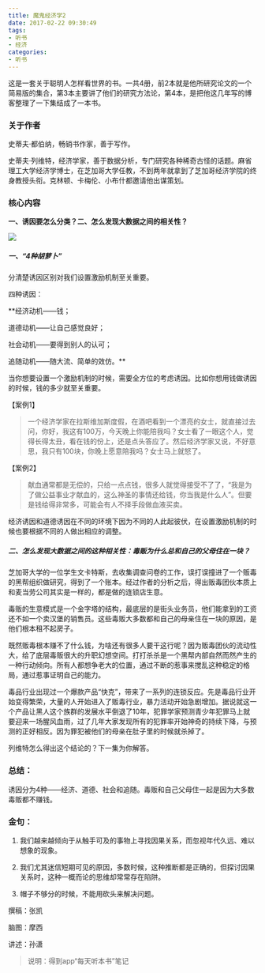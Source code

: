 ```yaml
---
title: 魔鬼经济学2
date: 2017-02-22 09:30:49
tags:
- 听书
- 经济
categories:
- 听书
---
```


这是一套关于聪明人怎样看世界的书。一共4册，前2本就是他所研究论文的一个简易版的集合，第3本主要讲了他们的研究方法论，第4本，是把他这几年写的博客整理了一下集结成了一本书。

<!-- more -->

### 关于作者

史蒂夫·都伯纳，畅销书作家，善于写作。

史蒂夫·列维特，经济学家，善于数据分析，专门研究各种稀奇古怪的话题。麻省理工大学经济学博士，在芝加哥大学任教，不到两年就拿到了芝加哥经济学院的终身教授头衔。克林顿、卡梅伦、小布什都邀请他出谋策划。

### 核心内容

**一、诱因要怎么分类？二、怎么发现大数据之间的相关性？**

![](/images/魔鬼经济学2.png)

##### 一、“4种胡萝卜”

分清楚诱因区别对我们设置激励机制至关重要。

四种诱因：

**经济动机——钱；

道德动机——让自己感觉良好；

社会动机——要得到别人的认可；

追随动机——随大流、简单的效仿。**

当你想要设置一个激励机制的时候，需要全方位的考虑诱因。比如你想用钱做诱因的时候，钱的多少就至关重要。

【案例1】

>一个经济学家在拉斯维加斯度假，在酒吧看到一个漂亮的女士，就直接过去问，你好，我这有100万，今天晚上你能陪我吗？女士看了一眼这个人，觉得长得太丑，看在钱的份上，还是点头答应了。然后经济学家又说，不好意思，我只有100块，你晚上愿意陪我吗？女士马上就怒了。

【案例2】

>献血通常都是无偿的，只给一点点钱，很多人就觉得接受不了了，“我是为了做公益事业才献血的，这么神圣的事情还给钱，你当我是什么人”。但要是钱给得非常多，可能会有人不择手段做血液买卖。

经济诱因和道德诱因在不同的环境下因为不同的人此起彼伏，在设置激励机制的时候也要根据不同的人做出相应的调整。

##### 二、怎么发现大数据之间的这种相关性：毒贩为什么总和自己的父母住在一块？

芝加哥大学的一位学生文卡特斯，去收集调查问卷的工作，误打误撞进了一个贩毒的黑帮组织做研究，得到了一个账本。经过作者的分析之后，得出贩毒团伙本质上和麦当劳公司其实是一样的，都是做的连锁店生意。

毒贩的生意模式是一个金字塔的结构，最底层的是街头业务员，他们能拿到的工资还不如一个卖汉堡的销售员。这些毒贩大多数都和自己的母亲住在一块的原因，是他们根本租不起房子。

既然贩毒根本赚不了什么钱，为啥还有很多人要干这行呢？因为贩毒团伙的流动性大，给了底层毒贩很大的升职幻想空间。打打杀杀是一个黑帮内部自然而然产生的一种行动倾向。所有人都想争老大的位置，通过不断的惹事来搅乱这种稳定的格局，通过惹事证明自己的能力。

毒品行业出现过一个爆款产品“快克”，带来了一系列的连锁反应。先是毒品行业开始变得繁荣，大量的人开始进入了贩毒行业，暴力活动开始急剧增加。据说就这一个产品让黑人这个族群的发展水平倒退了10年，犯罪学家预测青少年犯罪马上就要迎来一场腥风血雨，过了几年大家发现所有的犯罪率开始神奇的持续下降，与预测的正好相反。因为罪犯被他们的母亲在肚子里的时候就杀掉了。

列维特怎么得出这个结论的？下一集为你解答。

### 总结：

诱因分为4种——经济、道德、社会和追随。毒贩和自己父母住一起是因为大多数毒贩都不赚钱。

### 金句：

1. 我们越来越倾向于从触手可及的事物上寻找因果关系，而忽视年代久远、难以想象的现象。

2. 我们尤其迷信短期可见的原因，多数时候，这种推断都是正确的，但探讨因果关系时，这种一概而论的思维却常常存在陷阱。

3. 帽子不够分的时候，不能用砍头来解决问题。

撰稿：张凯

脑图：摩西

讲述：孙潇

> 说明：得到app“每天听本书”笔记